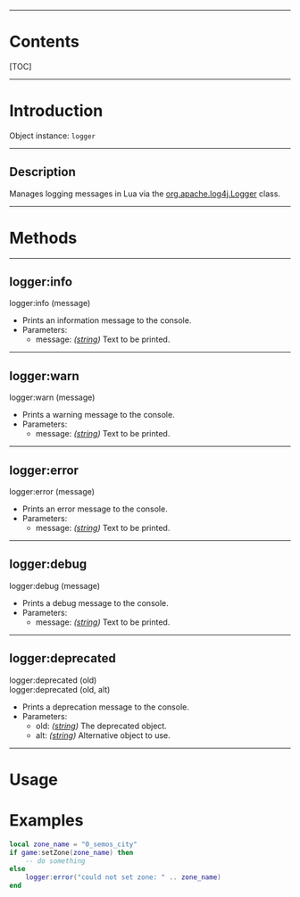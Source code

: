 
---
# Contents

[TOC]


---
# Introduction

Object instance: `logger`


---
## Description

Manages logging messages in Lua via the [org.apache.log4j.Logger][log4j.Logger] class.


---
# Methods


---
## logger:info
<div class="function">
    logger:info <span class="paramlist">(message)</span>
</div>

- Prints an information message to the console.
- Parameters:
    - <span class="param">message:</span> _([string][LuaString])_ Text to be printed.


---
## logger:warn
<div class="function">
    logger:warn <span class="paramlist">(message)</span>
</div>

- Prints a warning message to the console.
- Parameters:
    - <span class="param">message:</span> _([string][LuaString])_ Text to be printed.


---
## logger:error
<div class="function">
    logger:error <span class="paramlist">(message)</span>
</div>

- Prints an error message to the console.
- Parameters:
    - <span class="param">message:</span> _([string][LuaString])_ Text to be printed.


---
## logger:debug
<div class="function">
    logger:debug <span class="paramlist">(message)</span>
</div>

- Prints a debug message to the console.
- Parameters:
    - <span class="param">message:</span> _([string][LuaString])_ Text to be printed.


---
## logger:deprecated
<div class="function">
    logger:deprecated <span class="paramlist">(old)</span>
</div>
<div class="function">
    logger:deprecated <span class="paramlist">(old, alt)</span>
</div>

- Prints a deprecation message to the console.
- Parameters:
    - <span class="param">old:</span> _([string][LuaString])_ The deprecated object.
    - <span class="param">alt:</span> _([string][LuaString])_ Alternative object to use.


---
# Usage

# Examples

```lua
local zone_name = "0_semos_city"
if game:setZone(zone_name) then
    -- do something
else
    logger:error("could not set zone: " .. zone_name)
end
```


[LuaString]: http://luaj.org/luaj/3.0/api/org/luaj/vm2/LuaString.html

[log4j.Logger]: https://logging.apache.org/log4j/1.2/apidocs/org/apache/log4j/Logger.html
